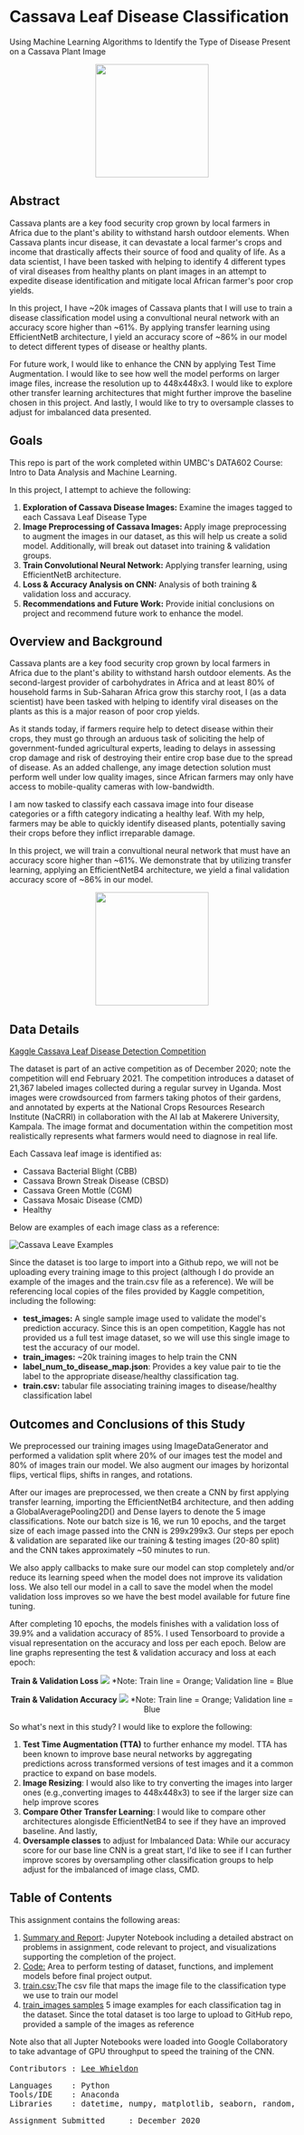 # Cassava Leaf Disease Classification
Using Machine Learning Algorithms to Identify the Type of Disease Present on a Cassava Plant Image

<p align="center">
<img src="https://github.com/Lwhieldon/Cassava-Leaf-Disease-Classification/blob/master/images/220px-Manihot_esculenta_-_K%C3%B6hler%E2%80%93s_Medizinal-Pflanzen-090.jpg?raw=true" width="200" height="200" />
</p>

## Abstract

Cassava plants are a key food security crop grown by local farmers in Africa due to the plant's ability to withstand harsh outdoor elements. When Cassava plants incur disease, it can devastate a local farmer's crops and income that drastically affects their source of food and quality of life. As a data scientist, I have been tasked with helping to identify 4 different types of viral diseases from healthy plants on plant images in an attempt to expedite disease identification and mitigate local African farmer's poor crop yields.

In this project, I have ~20k images of Cassava plants that I will use to train a disease classification model using a convultional neural network with an accuracy score higher than ~61%. By applying transfer learning using EfficientNetB architecture, I yield an accuracy score of ~86% in our model to detect different types of disease or healthy plants.

For future work, I would like to enhance the CNN by applying Test Time Augmentation. I would like to see how well the model performs on larger image files, increase the resolution up to 448x448x3. I would like to explore other transfer learning architectures that might further improve the baseline chosen in this project. And lastly, I would like to try to oversample classes to adjust for imbalanced data presented.
## Goals

This repo is part of the work completed within UMBC's DATA602 Course: Intro to Data Analysis and Machine Learning.

In this project, I attempt to achieve the following:
<ol>
<li><b>Exploration of Cassava Disease Images:</b> Examine the images tagged to each Cassava Leaf Disease Type </li>
<li><b>Image Preprocessing of Cassava Images: </b>Apply image preprocessing to augment the images in our dataset, as this will help us create a solid model. Additionally, will break out dataset into training & validation groups.</li>
<li><b>Train Convolutional Neural Network:</b> Applying transfer learning, using EfficientNetB architecture. </li>
<li><b>Loss & Accuracy Analysis on CNN:</b> Analysis of both training & validation loss and accuracy. </li>
<li><b>Recommendations and Future Work:</b> Provide initial conclusions on project and recommend future work to enhance the model. </li>
</ol>

## Overview and Background

Cassava plants are a key food security crop grown by local farmers in Africa due to the plant's ability to withstand harsh outdoor elements. As the second-largest provider of carbohydrates in Africa and at least 80% of household farms in Sub-Saharan Africa grow this starchy root, I (as a data scientist) have been tasked with helping to identify viral diseases on the plants as this is a major reason of poor crop yields.

As it stands today, if farmers require help to detect disease within their crops, they must go through an arduous task of soliciting the help of government-funded agricultural experts, leading to delays in assessing crop damage and risk of destroying their entire crop base due to the spread of disease. As an added challenge, any image detection solution must perform well under low quality images, since African farmers may only have access to mobile-quality cameras with low-bandwidth.

I am now tasked to classify each cassava image into four disease categories or a fifth category indicating a healthy leaf. With my help, farmers may be able to quickly identify diseased plants, potentially saving their crops before they inflict irreparable damage.

In this project, we will train a convultional neural network that must have an accuracy score higher than ~61%. We demonstrate that by utilizing transfer learning, applying an EfficientNetB4 architecture, we yield a final validation accuracy score of ~86% in our model.

<p align="center">
<img src="https://github.com/Lwhieldon/Cassava-Leaf-Disease-Classification/blob/master/images/cassavafarmer.jpg?raw=true" height="200" />
</p>

## Data Details

<a href=https://www.kaggle.com/c/cassava-leaf-disease-classification>Kaggle Cassava Leaf Disease Detection Competition</a>

The dataset is part of an active competition as of December 2020; note the competition will end February 2021. The competition introduces a dataset of 21,367 labeled images collected during a regular survey in Uganda. Most images were crowdsourced from farmers taking photos of their gardens, and annotated by experts at the National Crops Resources Research Institute (NaCRRI) in collaboration with the AI lab at Makerere University, Kampala. The image format and documentation within the competition most realistically represents what farmers would need to diagnose in real life.

Each Cassava leaf image is identified as:
<ul>
<li>Cassava Bacterial Blight (CBB)</li>
<li>Cassava Brown Streak Disease (CBSD)</li> 
<li>Cassava Green Mottle (CGM)</li> 
<li>Cassava Mosaic Disease (CMD)</li>
<li>Healthy</li>
</ul>

Below are examples of each image class as a reference:

<img src="https://github.com/Lwhieldon/Cassava-Leaf-Disease-Classification/blob/master/images/sample_images.png?raw=true"  class="cassava" alt="Cassava Leave Examples">


Since the dataset is too large to import into a Github repo, we will not be uploading every training image to this project (although I do provide an example of the images and the train.csv file as a reference). We will be referencing local copies of the files provided by Kaggle competition, including the following:

<ul>
<li><b>test_images:</b> A single sample image used to validate the model's prediction accuracy. Since this is an open competition, Kaggle has not provided us a full test image dataset, so we will use this single image to test the accuracy of our model.</li>
<li><b>train_images:</b> ~20k training images to help train the CNN</li> 
<li><b>label_num_to_disease_map.json</b>: Provides a key value pair to tie the label to the appropriate disease/healthy classification tag.</li> 
<li><b>train.csv:</b> tabular file associating training images to disease/healthy classification label</li>
</ul>

## Outcomes and Conclusions of this Study

We preprocessed our training images using ImageDataGenerator and performed a validation split where 20% of our images test the model and 80% of images train our model. We also augment our images by horizontal flips, vertical flips, shifts in ranges, and rotations. 

After our images are preprocessed, we then create a CNN by first applying transfer learning, importing the EfficientNetB4 architecture, and then adding a GlobalAveragePooling2D() and Dense layers to denote the 5 image classifications. Note our batch size is 16, we run 10 epochs, and the target size of each image passed into the CNN is 299x299x3. Our steps per epoch & validation are separated like our training & testing images (20-80 split) and the CNN takes approximately ~50 minutes to run.

We also apply callbacks to make sure our model can stop completely and/or reduce its learning speed when the model does not improve its validation loss. We also tell our model in a call to save the model when the model validation loss improves so we have the best model available for future fine tuning.

After completing 10 epochs, the models finishes with a validation loss of 39.9% and a validation accuracy of 85%. I used Tensorboard to provide a visual representation on the accuracy and loss per each epoch. Below are line graphs representing the test & validation accuracy and loss at each epoch:


<p align="center">
<b>Train & Validation Loss</b>
<img src="https://github.com/Lwhieldon/Cassava-Leaf-Disease-Classification/blob/master/images/epoch_loss.jpg?raw=true"/>
*Note: Train line = Orange; Validation line = Blue
</p>

<p align="center">
<b>Train & Validation Accuracy</b>
<img src="https://github.com/Lwhieldon/Cassava-Leaf-Disease-Classification/blob/master/images/epoch_acc.jpg?raw=true"/>
*Note: Train line = Orange; Validation line = Blue
</p>

So what's next in this study? I would like to explore the following:

<ol>
<li> <b>Test Time Augmentation (TTA)</b> to further enhance my model. TTA has been known to improve base neural networks by aggregating predictions across transformed versions of test images and it a common practice to expand on base models. </li>
<li><b>Image Resizing</b>: I would also like to try converting the images into larger ones (e.g.,converting images to 448x448x3) to see if the larger size can help improve scores</li> 
<li><b>Compare Other Transfer Learning</b>: I would like to compare other architectures alongisde EfficientNetB4 to see if they have an improved baseline. And lastly,</li>
<li><b>Oversample classes</b> to adjust for Imbalanced Data: While our accuracy score for our base line CNN is a great start, I'd like to see if I can further improve scores by oversampling other classification groups to help adjust for the imbalanced of image class, CMD. </li>
</ol>

## Table of Contents

This assignment contains the following areas:

<ol>
  <li><a href='https://github.com/Lwhieldon/Cassava-Leaf-Disease-Classification/blob/master/Summary%20Report.ipynb'>Summary and Report</a>: Jupyter Notebook including a detailed abstract on problems in assignment, code relevant to project, and visualizations supporting the completion of the project. </li>
  <li> <a href='https://github.com/Lwhieldon/Cassava-Leaf-Disease-Classification/blob/master/code.ipynb'>Code:</a> Area to perform testing of dataset, functions, and implement models before final project output. </li>
  <li><a href='https://raw.githubusercontent.com/Lwhieldon/Cassava-Leaf-Disease-Classification/master/train.csv'>train.csv:</a>The csv file that maps the image file to the classification type we use to train our model</li>
  <li><a href='https://github.com/Lwhieldon/Cassava-Leaf-Disease-Classification/tree/master/train_images'>train_images samples</a> 5 image examples for each classification tag in the dataset. Since the total dataset is too large to upload to GitHub repo, provided a sample of the images as reference</li>
</ol>

Note also that all Jupter Notebooks were loaded into Google Collaboratory to take advantage of GPU throughput to speed the training of the CNN.
<br>
<pre>
Contributors : <a href=https://github.com/Lwhieldon>Lee Whieldon</a>
</pre>

<pre>
Languages    : Python
Tools/IDE    : Anaconda
Libraries    : datetime, numpy, matplotlib, seaborn, random, sklearn, tensorflow, keras, os, cv2, json, PIL
</pre>

<pre>
Assignment Submitted     : December 2020
</pre>

